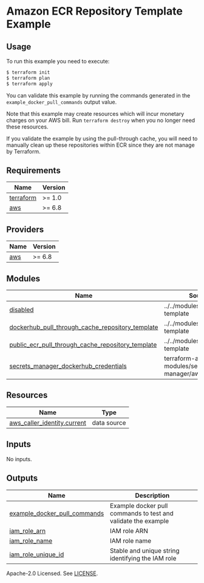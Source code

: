 # Amazon ECR Repository Template Example

## Usage

To run this example you need to execute:

```bash
$ terraform init
$ terraform plan
$ terraform apply
```

You can validate this example by running the commands generated in the `example_docker_pull_commands` output value.

Note that this example may create resources which will incur monetary charges on your AWS bill. Run `terraform destroy` when you no longer need these resources.

If you validate the example by using the pull-through cache, you will need to manually clean up these repositories within ECR since they are not manage by Terraform.

<!-- BEGIN_TF_DOCS -->
## Requirements

| Name | Version |
|------|---------|
| <a name="requirement_terraform"></a> [terraform](#requirement\_terraform) | >= 1.0 |
| <a name="requirement_aws"></a> [aws](#requirement\_aws) | >= 6.8 |

## Providers

| Name | Version |
|------|---------|
| <a name="provider_aws"></a> [aws](#provider\_aws) | >= 6.8 |

## Modules

| Name | Source | Version |
|------|--------|---------|
| <a name="module_disabled"></a> [disabled](#module\_disabled) | ../../modules/repository-template | n/a |
| <a name="module_dockerhub_pull_through_cache_repository_template"></a> [dockerhub\_pull\_through\_cache\_repository\_template](#module\_dockerhub\_pull\_through\_cache\_repository\_template) | ../../modules/repository-template | n/a |
| <a name="module_public_ecr_pull_through_cache_repository_template"></a> [public\_ecr\_pull\_through\_cache\_repository\_template](#module\_public\_ecr\_pull\_through\_cache\_repository\_template) | ../../modules/repository-template | n/a |
| <a name="module_secrets_manager_dockerhub_credentials"></a> [secrets\_manager\_dockerhub\_credentials](#module\_secrets\_manager\_dockerhub\_credentials) | terraform-aws-modules/secrets-manager/aws | ~> 1.0 |

## Resources

| Name | Type |
|------|------|
| [aws_caller_identity.current](https://registry.terraform.io/providers/hashicorp/aws/latest/docs/data-sources/caller_identity) | data source |

## Inputs

No inputs.

## Outputs

| Name | Description |
|------|-------------|
| <a name="output_example_docker_pull_commands"></a> [example\_docker\_pull\_commands](#output\_example\_docker\_pull\_commands) | Example docker pull commands to test and validate the example |
| <a name="output_iam_role_arn"></a> [iam\_role\_arn](#output\_iam\_role\_arn) | IAM role ARN |
| <a name="output_iam_role_name"></a> [iam\_role\_name](#output\_iam\_role\_name) | IAM role name |
| <a name="output_iam_role_unique_id"></a> [iam\_role\_unique\_id](#output\_iam\_role\_unique\_id) | Stable and unique string identifying the IAM role |
<!-- END_TF_DOCS -->

Apache-2.0 Licensed. See [LICENSE](https://github.com/terraform-aws-modules/terraform-aws-ecr/blob/master/LICENSE).
